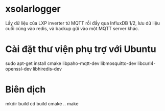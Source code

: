# xsolarlogger

Lấy dữ liệu của LXP inverter từ MQTT rồi đẩy qua InfluxDB 1/2, lưu dữ liệu cuối cùng vào redis, và backup gửi vào một MQTT server khác.

# Cài đặt thư viện phụ trợ với Ubuntu

sudo apt-get install cmake libpaho-mqtt-dev libmosquitto-dev libcurl4-openssl-dev libhiredis-dev

# Biên dịch

mkdir build
cd build
cmake ..
make